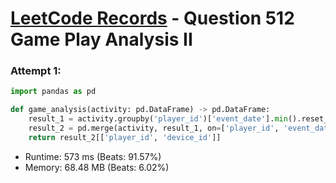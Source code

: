 # [LeetCode Records](../README.md) - Question 512 Game Play Analysis II

### Attempt 1: 
```py
import pandas as pd

def game_analysis(activity: pd.DataFrame) -> pd.DataFrame:
    result_1 = activity.groupby('player_id')['event_date'].min().reset_index()
    result_2 = pd.merge(activity, result_1, on=['player_id', 'event_date'])
    return result_2[['player_id', 'device_id']]
```
- Runtime: 573 ms (Beats: 91.57%)
- Memory: 68.48 MB (Beats: 6.02%)

<br>
